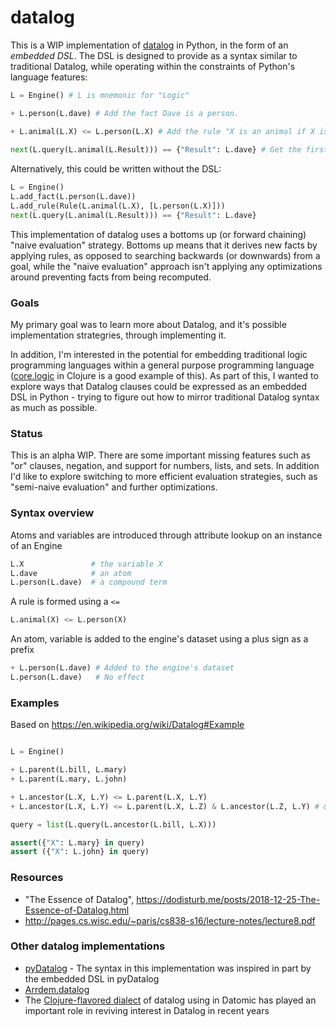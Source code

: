 # datalog

This is a WIP implementation of [datalog](https://en.wikipedia.org/wiki/Datalog) in Python, in the form of an *embedded DSL*. The DSL is designed to provide as a syntax similar to traditional Datalog, while operating within the constraints of Python's language features:

```python
L = Engine() # L is mnemonic for "Logic"

+ L.person(L.dave) # Add the fact Dave is a person.

+ L.animal(L.X) <= L.person(L.X) # Add the rule "X is an animal if X is a person"
  
next(L.query(L.animal(L.Result))) == {"Result": L.dave} # Get the first answer for the query what X is an animal

```

Alternatively, this could be written without the DSL:

```python
L = Engine()
L.add_fact(L.person(L.dave))
L.add_rule(Rule(L.animal(L.X), [L.person(L.X)]))
next(L.query(L.animal(L.Result))) == {"Result": L.dave} 

```

This implementation of datalog uses a bottoms up (or forward chaining) "naive evaluation" strategy. Bottoms up means that it derives new facts by applying rules, as opposed to searching backwards (or downwards) from a goal, while the "naive evaluation" approach isn't applying any optimizations around preventing facts from being recomputed.

### Goals

My primary goal was to learn more about Datalog, and it's possible implementation strategries, through implementing it. 

In addition, I'm interested in the potential for embedding traditional logic programming languages within a general purpose programming language ([core.logic](https://github.com/clojure/core.logic) in Clojure is a good example of this). As part of this, I wanted to explore ways that Datalog clauses could be expressed as an embedded DSL in Python - trying to figure out how to mirror traditional Datalog syntax as much as possible.

### Status

This is an alpha WIP. There are some important missing features such as "or" clauses, negation, and support for numbers, lists, and sets. In addition I'd like to explore switching to more efficient evaluation strategies, such as "semi-naive evaluation" and further optimizations.

### Syntax overview

Atoms and variables are introduced through attribute lookup on an instance of an Engine

```python
L.X               # the variable X
L.dave            # an atom
L.person(L.dave)  # a compound term
```

A rule is formed using a `<=`
```python
L.animal(X) <= L.person(X)
```

An atom, variable is added to the engine's dataset using a plus sign as a prefix
```python
+ L.person(L.dave) # Added to the engine's dataset
L.person(L.dave)   # No effect
```

### Examples

Based on https://en.wikipedia.org/wiki/Datalog#Example

```python

L = Engine()

+ L.parent(L.bill, L.mary)
+ L.parent(L.mary, L.john)

+ L.ancestor(L.X, L.Y) <= L.parent(L.X, L.Y)
+ L.ancestor(L.X, L.Y) <= L.parent(L.X, L.Z) & L.ancestor(L.Z, L.Y) # & is used in place of traditional comma

query = list(L.query(L.ancestor(L.bill, L.X)))

assert({"X": L.mary} in query)
assert ({"X": L.john} in query)
```

### Resources

- "The Essence of Datalog", https://dodisturb.me/posts/2018-12-25-The-Essence-of-Datalog.html
- http://pages.cs.wisc.edu/~paris/cs838-s16/lecture-notes/lecture8.pdf

### Other datalog implementations

- [pyDatalog](https://github.com/pcarbonn/pyDatalog) - The syntax in this implementation was inspired in part by the embedded DSL in pyDatalog
- [Arrdem.datalog](https://pypi.org/project/arrdem.datalog/)
- The [Clojure-flavored dialect](https://docs.datomic.com/on-prem/query.html) of datalog using in Datomic has played an important role in reviving interest in Datalog in recent years